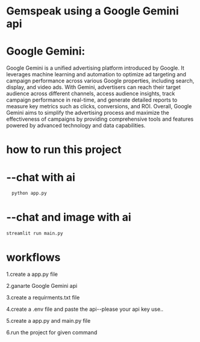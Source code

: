 # Gemspeak using a Google Gemini api
# Google Gemini:

Google Gemini is a unified advertising platform introduced by Google. It leverages machine learning and automation to optimize ad targeting and campaign performance across various Google properties, including search, display, and video ads. With Gemini, advertisers can reach their target audience across different channels, access audience insights, track campaign performance in real-time, and generate detailed reports to measure key metrics such as clicks, conversions, and ROI. Overall, Google Gemini aims to simplify the advertising process and maximize the effectiveness of campaigns by providing comprehensive tools and features powered by advanced technology and data capabilities.

# how to run this project

# --chat with ai
```bash 
  python app.py
``` 

# --chat and image with ai
```bash
streamlit run main.py 
```
# workflows
1.create a app.py file

2.ganarte Google Gemini api

3.create a requirments.txt file

4.create a .env file and paste the api--please your api key use..

5.create a app.py and main.py file

6.run the project for given command
